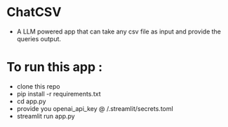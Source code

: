 # ChatCSV

* A LLM powered app that can take any csv file as input and provide the queries output.

# To run this app :
  * clone this repo
  * pip install -r requirements.txt
  * cd app.py
  * provide you openai_api_key @ /.streamlit/secrets.toml
  * streamlit run app.py
